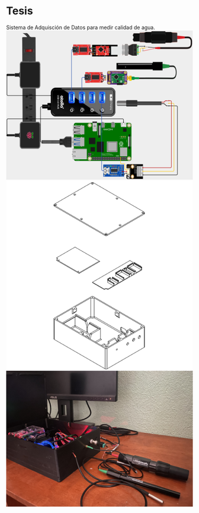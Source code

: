 # Tesis
Sistema de Adquisción de Datos para medir calidad de agua.
![Data Acquisition System](Diagrams/DAQDiagram.png)
![Data Acquisition System](Diagrams/cad1.png)
![Data Acquisition System](Diagrams/DAQ_Side.jpg)
